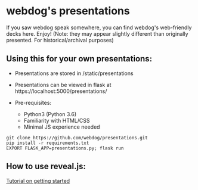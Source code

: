 # webdog's presentations

If you saw webdog speak somewhere, you can find webdog's web-friendly decks here. Enjoy! (Note: they may appear slightly different than originally presented. For historical/archival purposes)  

## Using this for your own presentations:

* Presentations are stored in /static/presentations  
* Presentations can be viewed in flask at https://localhost:5000/presentations/<yourslides>  


* Pre-requisites:  
   * Python3 (Python 3.6)  
  * Familiarity with HTML/CSS  
  * Minimal JS experience needed  

`git clone https://github.com/webdog/presentations.git`  
`pip install -r requirements.txt`  
`EXPORT FLASK_APP=presentations.py; flask run`  

## How to use reveal.js:  
[Tutorial on getting started](https://www.noupe.com/development/presentations-with-reveal-js-html5-better-than-powerpoint-72609.html)


